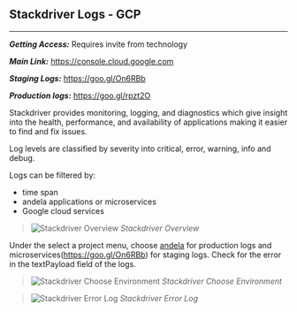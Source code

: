 ## Stackdriver Logs - GCP
***
_**Getting Access:**_ Requires invite from technology

_**Main Link:**_ https://console.cloud.google.com 

_**Staging Logs:**_ https://goo.gl/On6RBb 

_**Production logs:**_ https://goo.gl/rpzt2O  
 
 
Stackdriver provides monitoring, logging, and diagnostics which give insight into the health, performance, and availability of applications making it easier to find and fix issues. 

Log levels are classified by severity into critical, error, warning, info and debug.

Logs can be filtered by:
- time span 
- andela applications or microservices
- Google cloud services


> ![Stackdriver Overview](https://s3.amazonaws.com/andela-wiki-assets/monitoring-and-logging/stackdriver-overview.png)
_Stackdriver Overview_


Under the select a project menu, choose [andela](https://goo.gl/rpzt2O) for production logs and microservices(https://goo.gl/On6RBb) for staging logs. Check for the error in the textPayload field of the logs.

> ![Stackdriver Choose Environment](https://s3.amazonaws.com/andela-wiki-assets/monitoring-and-logging/stackdriver-choose-environment.png)
_Stackdriver Choose Environment_


> ![Stackdriver Error Log](https://s3.amazonaws.com/andela-wiki-assets/monitoring-and-logging/stackdriver-error-log.png)
_Stackdriver Error Log_
